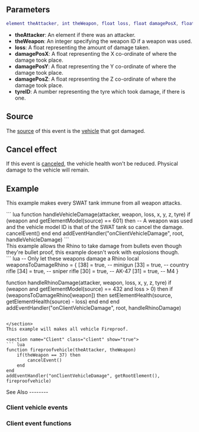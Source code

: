 Parameters
----------

``` lua
element theAttacker, int theWeapon, float loss, float damagePosX, float damagePosY, float damagePosZ, int tyreID
```

-   **theAttacker**: An element if there was an attacker.
-   **theWeapon**: An integer specifying the weapon ID if a weapon was used.
-   **loss**: A float representing the amount of damage taken.
-   **damagePosX**: A float representing the X co-ordinate of where the damage took place.
-   **damagePosY**: A float representing the Y co-ordinate of where the damage took place.
-   **damagePosZ**: A float representing the Z co-ordinate of where the damage took place.
-   **tyreID**: A number representing the tyre which took damage, if there is one.

Source
------

The [source](/docs/event_system#event_source.md "wikilink") of this event is the [vehicle](/docs/vehicle.md "wikilink") that got damaged.

Cancel effect
-------------

If this event is [canceled](/docs/event_system#canceling.md "wikilink"), the vehicle health won't be reduced. Physical damage to the vehicle will remain.

Example
-------

This example makes every SWAT tank immune from all weapon attacks.

<section name="Client" class="client" show="true">
``` lua
function handleVehicleDamage(attacker, weapon, loss, x, y, z, tyre)
    if (weapon and getElementModel(source) == 601) then
        -- A weapon was used and the vehicle model ID is that of the SWAT tank so cancel the damage.
        cancelEvent()
    end
end
addEventHandler("onClientVehicleDamage", root, handleVehicleDamage)
```

</section>
This example allows the Rhino to take damage from bullets even though they're bullet proof, this example doesn't work with explosions though.

<section name="Client" class="client" show="true">
``` lua
-- Only let these weapons damage a Rhino
local weaponsToDamageRhino = {
    [38] = true, -- minigun
    [33] = true, -- country rifle
    [34] = true, -- sniper rifle
    [30] = true, -- AK-47
    [31] = true, -- M4
}

function handleRhinoDamage(attacker, weapon, loss, x, y, z, tyre)
    if (weapon and getElementModel(source) == 432 and loss > 0) then
        if (weaponsToDamageRhino[weapon]) then
            setElementHealth(source, getElementHealth(source) - loss)
        end
    end
end
addEventHandler("onClientVehicleDamage", root, handleRhinoDamage)
```

</section>
This example will makes all vehicle Fireproof.

<section name="Client" class="client" show="true">
``` lua
function fireproofvehicle(theAttacker, theWeapon)
    if(theWeapon == 37) then
        cancelEvent()
    end
end
addEventHandler("onClientVehicleDamage", getRootElement(), fireproofvehicle)
```

</section>
See Also
--------

### Client vehicle events

### Client event functions

